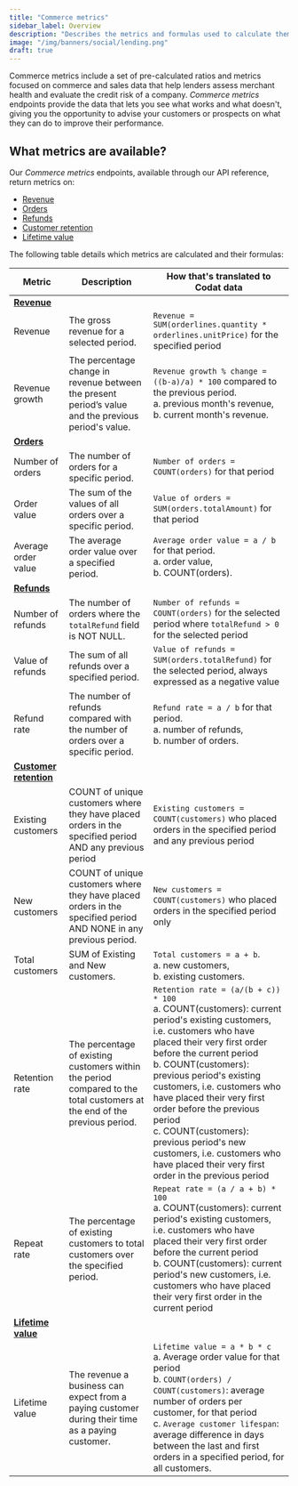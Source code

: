 ```yaml
---
title: "Commerce metrics"
sidebar_label: Overview
description: "Describes the metrics and formulas used to calculate them by the commerce metrics endpoints"
image: "/img/banners/social/lending.png"
draft: true
---
```


Commerce metrics include a set of pre-calculated ratios and metrics focused on commerce and sales data that help lenders assess merchant health and evaluate the credit risk of a company. _Commerce metrics_ endpoints provide the data that lets you see what works and what doesn't, giving you the opportunity to advise your customers or prospects on what they can do to improve their performance.

## What metrics are available?

Our _Commerce metrics_ endpoints, available through our API reference, return metrics on:

- [Revenue](https://docs.codat.io/lending-api#/operations/get-commerce-revenue-metrics)
- [Orders](https://docs.codat.io/lending-api#/operations/get-commerce-orders-metrics)
- [Refunds](https://docs.codat.io/lending-api#/operations/get-commerce-refunds-metrics)
- [Customer retention](https://docs.codat.io/lending-api#/operations/get-commerce-customer-retention-metrics)
- [Lifetime value](https://docs.codat.io/lending-api#/operations/get-commerce-lifetime-value-metrics)

The following table details which metrics are calculated and their formulas:

| Metric                                                                                                          | Description                                                                                                               | How that's translated to Codat data                                                                                                                                                                                                                                                                                                                                                                                                                                             |
| --------------------------------------------------------------------------------------------------------------- | ------------------------------------------------------------------------------------------------------------------------- | ------------------------------------------------------------------------------------------------------------------------------------------------------------------------------------------------------------------------------------------------------------------------------------------------------------------------------------------------------------------------------------------------------------------------------------------------------------------------------- |
| **[Revenue](https://docs.codat.io/lending-api#/operations/get-commerce-revenue-metrics)**                       |                                                                                                                           |                                                                                                                                                                                                                                                                                                                                                                                                                                                                                 |
| Revenue                                                                                                         | The gross revenue for a selected period.                                                                                  | `Revenue = SUM(orderlines.quantity * orderlines.unitPrice)` for the specified period                                                                                                                                                                                                                                                                                                                                                                                            |
| Revenue growth                                                                                                  | The percentage change in revenue between the present period’s value and the previous period's value.                      | `Revenue growth % change = ((b-a)/a) * 100` compared to the previous period. <br/> a. previous month's revenue, <br/> b. current month's revenue.                                                                                                                                                                                                                                                                                                                               |
| **[Orders](https://docs.codat.io/lending-api#/operations/get-commerce-orders-metrics)**                         |                                                                                                                           |                                                                                                                                                                                                                                                                                                                                                                                                                                                                                 |
| Number of orders                                                                                                | The number of orders for a specific period.                                                                               | `Number of orders = COUNT(orders)` for that period                                                                                                                                                                                                                                                                                                                                                                                                                              |
| Order value                                                                                                     | The sum of the values of all orders over a specific period.                                                               | `Value of orders = SUM(orders.totalAmount)` for that period                                                                                                                                                                                                                                                                                                                                                                                                                     |
| Average order value                                                                                             | The average order value over a specified period.                                                                          | `Average order value = a / b` for that period. <br/> a. order value, <br/> b. COUNT(orders).                                                                                                                                                                                                                                                                                                                                                                                    |
| **[Refunds](https://docs.codat.io/lending-api#/operations/get-commerce-refunds-metrics)**                       |                                                                                                                           |                                                                                                                                                                                                                                                                                                                                                                                                                                                                                 |
| Number of refunds                                                                                               | The number of orders where the `totalRefund` field is NOT NULL.                                                           | `Number of refunds = COUNT(orders)` for the selected period where `totalRefund > 0` for the selected period                                                                                                                                                                                                                                                                                                                                                                     |
| Value of refunds                                                                                                | The sum of all refunds over a specified period.                                                                           | `Value of refunds = SUM(orders.totalRefund)` for the selected period, always expressed as a negative value                                                                                                                                                                                                                                                                                                                                                                      |
| Refund rate                                                                                                     | The number of refunds compared with the number of orders over a specific period.                                          | `Refund rate = a / b` for that period. <br/> a. number of refunds, <br/> b. number of orders.                                                                                                                                                                                                                                                                                                                                                                                   |
| **[Customer retention](https://docs.codat.io/lending-api#/operations/get-commerce-customer-retention-metrics)** |                                                                                                                           |                                                                                                                                                                                                                                                                                                                                                                                                                                                                                 |
| Existing customers                                                                                              | COUNT of unique customers where they have placed orders in the specified period AND any previous period                   | `Existing customers = COUNT(customers)` who placed orders in the specified period and any previous period                                                                                                                                                                                                                                                                                                                                                                       |
| New customers                                                                                                   | COUNT of unique customers where they have placed orders in the specified period AND NONE in any previous period.          | `New customers = COUNT(customers)` who placed orders in the specified period only                                                                                                                                                                                                                                                                                                                                                                                               |
| Total customers                                                                                                 | SUM of Existing and New customers.                                                                                        | `Total customers = a + b`. <br/> a. new customers, <br/> b. existing customers.                                                                                                                                                                                                                                                                                                                                                                                                 |
| Retention rate                                                                                                  | The percentage of existing customers within the period compared to the total customers at the end of the previous period. | `Retention rate = (a/(b + c)) * 100` <br/> a. COUNT(customers): current period's existing customers, i.e. customers who have placed their very first order before the current period <br/> b. COUNT(customers): previous period's existing customers, i.e. customers who have placed their very first order before the previous period <br/> c. COUNT(customers): previous period's new customers, i.e. customers who have placed their very first order in the previous period |
| Repeat rate                                                                                                     | The percentage of existing customers to total customers over the specified period.                                        | `Repeat rate = (a / a + b) * 100` <br/> a. COUNT(customers): current period's existing customers, i.e. customers who have placed their very first order before the current period <br/> b. COUNT(customers): current period's new customers, i.e. customers who have placed their very first order in the current period                                                                                                                                                        |
| **[Lifetime value](https://docs.codat.io/lending-api#/operations/get-commerce-lifetime-value-metrics)**         |                                                                                                                           |                                                                                                                                                                                                                                                                                                                                                                                                                                                                                 |
| Lifetime value                                                                                                  | The revenue a business can expect from a paying customer during their time as a paying customer.                          | `Lifetime value = a * b * c` <br/> a. Average order value for that period <br/> b. `COUNT(orders) / COUNT(customers)`: average number of orders per customer, for that period <br/> c. `Average customer lifespan`: average difference in days between the last and first orders in a specified period, for all customers.                                                                                                                                                      |
